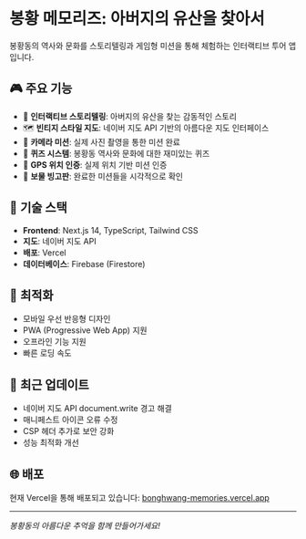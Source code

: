 # 봉황 메모리즈: 아버지의 유산을 찾아서

봉황동의 역사와 문화를 스토리텔링과 게임형 미션을 통해 체험하는 인터랙티브 투어 앱입니다.

## 🎮 주요 기능

- 📜 **인터랙티브 스토리텔링**: 아버지의 유산을 찾는 감동적인 스토리
- 🗺️ **빈티지 스타일 지도**: 네이버 지도 API 기반의 아름다운 지도 인터페이스
- 📸 **카메라 미션**: 실제 사진 촬영을 통한 미션 완료
- 🧩 **퀴즈 시스템**: 봉황동 역사와 문화에 대한 재미있는 퀴즈
- 📍 **GPS 위치 인증**: 실제 위치 기반 미션 인증
- 💎 **보물 빙고판**: 완료한 미션들을 시각적으로 확인

## 🚀 기술 스택

- **Frontend**: Next.js 14, TypeScript, Tailwind CSS
- **지도**: 네이버 지도 API
- **배포**: Vercel
- **데이터베이스**: Firebase (Firestore)

## 📱 최적화

- 모바일 우선 반응형 디자인
- PWA (Progressive Web App) 지원
- 오프라인 기능 지원
- 빠른 로딩 속도

## 🔧 최근 업데이트

- 네이버 지도 API document.write 경고 해결
- 매니페스트 아이콘 오류 수정
- CSP 헤더 추가로 보안 강화
- 성능 최적화 개선

## 🌐 배포

현재 Vercel을 통해 배포되고 있습니다: [bonghwang-memories.vercel.app](https://bonghwang-memories.vercel.app)

---

*봉황동의 아름다운 추억을 함께 만들어가세요!*